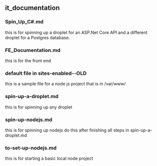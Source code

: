 ## it_documentation
### Spin_Up_C#.md
this is for spinning up a droplet for an ASP.Net Core API and a different droplet for a Postgres database.

### FE_Documentation.md
this is for the front end


### default file in sites-enabled--OLD
this is a sample file for a node js project that is in /var/www/<project name> 

### spin-up-a-droplet.md
this is for spinning up any droplet

### spin-up-nodejs.md
this is for spinning up nodejs do this after finishing all steps in spin-up-a-droplet.md

### to-set-up-nodejs.md
this is for starting a basic local node project


